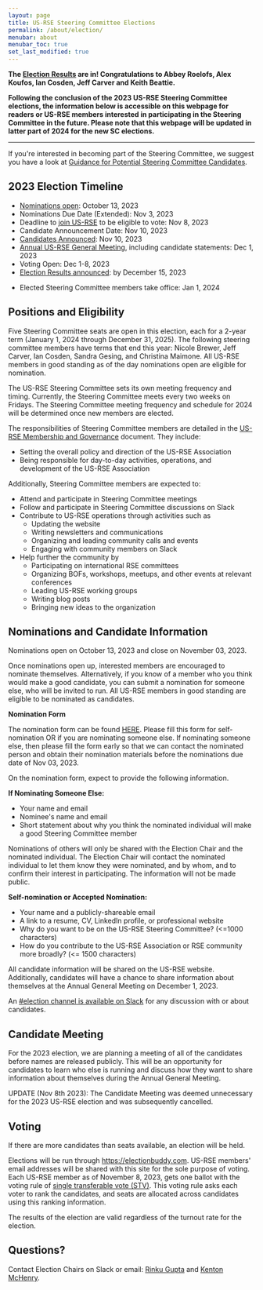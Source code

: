 ```yaml
---
layout: page
title: US-RSE Steering Committee Elections
permalink: /about/election/
menubar: about
menubar_toc: true
set_last_modified: true
---
```


**The [Election Results](/2023-12-10-election-results/) are in!  Congratulations to Abbey Roelofs, Alex Koufos, Ian Cosden, Jeff Carver and Keith Beattie.**

**Following the conclusion of the 2023 US-RSE Steering Committee elections, the information below is accessible on this webpage for readers or  US-RSE members interested in participating in the Steering Committee in the future. Please note that this webpage will be updated in latter part of 2024 for the new SC elections.**

<hr>

<!-- The 2023 US-RSE Steering Committee elections are happening this December. -->

If you're interested in becoming part of the Steering Committee, we suggest you have a look at [Guidance for Potential Steering Committee Candidates](/2022-07-01-candidate-guidance/).


## 2023 Election Timeline

* [Nominations open](https://docs.google.com/forms/d/e/1FAIpQLScJcBNhvT0qDGwXgM5qsRbonVQ9TVsutacupXBl_7NJz2zTcw/viewform): October 13, 2023
* Nominations Due Date (Extended):  Nov 3, 2023
* Deadline to [join US-RSE](/join) to be eligible to vote: Nov 8, 2023
* Candidate Announcement Date: Nov 10, 2023
* [Candidates Announced](/2023-11-10-sc-candidates/): Nov 10, 2023 
* [Annual US-RSE General Meeting](https://us-rse.org/events/2023/2023-12-AGM), including candidate statements: Dec 1, 2023
* Voting Open: Dec 1-8, 2023
* [Election Results announced](/2023-12-10-election-results/): by December 15, 2023
<!-- * Election Results announced: by Dec 15, 2023 -->
* Elected Steering Committee members take office: Jan 1, 2024


## Positions and Eligibility

Five Steering Committee seats are open in this election, each for a 2-year term (January 1, 2024 through December 31, 2025). The following steering committee members have terms that end this year: Nicole Brewer, Jeff Carver, Ian Cosden, Sandra Gesing, and Christina Maimone. 
All US-RSE members in good standing as of the day nominations open are eligible for nomination. 

The US-RSE Steering Committee sets its own meeting frequency and timing.  Currently, the Steering Committee meets every two weeks on Fridays.  The Steering Committee meeting frequency and schedule for 2024 will be determined once new members are elected.

The responsibilities of Steering Committee members are detailed in the [US-RSE Membership and Governance](https://github.com/USRSE/documents/blob/master/governance.md) document. They include:

* Setting the overall policy and direction of the US-RSE Association
* Being responsible for day-to-day activities, operations, and development of the US-RSE Association

Additionally, Steering Committee members are expected to:

* Attend and participate in Steering Committee meetings
* Follow and participate in Steering Committee discussions on Slack
* Contribute to US-RSE operations through activities such as
  * Updating the website
  * Writing newsletters and communications
  * Organizing and leading community calls and events
  * Engaging with community members on Slack
* Help further the community by
  * Participating on international RSE committees
  * Organizing BOFs, workshops, meetups, and other events at relevant conferences
  * Leading US-RSE working groups
  * Writing blog posts
  * Bringing new ideas to the organization


## Nominations and Candidate Information

<!-- **[Candidate Information is Available](/2022-11-18-sc-candidates/)** -->

Nominations open on October 13, 2023 and close on November 03, 2023. 

Once nominations open up, interested members are encouraged to nominate themselves.
Alternatively, if you know of a member who you think would make a good
candidate, you can submit a nomination 
for someone else, who will be invited to run.  All US-RSE members in good standing are eligible to be nominated as candidates.

**Nomination Form**

The nomination form can be found [HERE](https://docs.google.com/forms/d/e/1FAIpQLScJcBNhvT0qDGwXgM5qsRbonVQ9TVsutacupXBl_7NJz2zTcw/viewform). Please fill this form for self-nomination OR if you are nominating someone else. If nominating someone else, then please fill the form early so that we can contact the nominated person and obtain their nomination materials before the nominations due date of Nov 03, 2023.

On the nomination form, expect to provide the following information.

**If Nominating Someone Else:**
* Your name and email
* Nominee's name and email
* Short statement about why you think the nominated individual will make a good Steering Committee member

Nominations of others will only be shared with the Election Chair and the
nominated individual. The Election Chair will contact the nominated individual
to let them know they were nominated, and by whom, and to confirm their
interest in participating. The information will not be made public.

**Self-nomination or Accepted Nomination:**

* Your name and a publicly-shareable email
* A link to a resume, CV, LinkedIn profile, or professional website
* Why do you want to be on the US-RSE Steering Committee? (<=1000 characters)
* How do you contribute to the US-RSE Association or RSE community more broadly? (<= 1500 characters)

All candidate information will be shared on the US-RSE website.  Additionally, candidates will have a chance to share information about themselves at the Annual General Meeting on December 1, 2023.

An [#election channel is available on Slack](https://usrse.slack.com/archives/C01BC66Q16E) for any discussion with or about candidates.

## Candidate Meeting

For the 2023 election, we are planning a meeting of all of the candidates before names are released publicly.  This will be an opportunity for candidates to learn who else is running and discuss how they want to share information about themselves during the Annual General Meeting.

UPDATE (Nov 8th 2023): The Candidate Meeting was deemed unnecessary for the 2023 US-RSE election and was subsequently cancelled.

## Voting

If there are more candidates than seats available, an election will be held.  

Elections will be run through
https://electionbuddy.com.  US-RSE members' email
addresses will be shared with this site for the sole purpose of voting.  Each
US-RSE member as of November 8, 2023, gets one ballot with the voting rule of
[single transferable vote
(STV)](https://electionbuddy.com/features/voting-systems/stv-voting).  This
voting rule asks each voter to rank the candidates, and seats are allocated
across candidates using this ranking information.  

The results of the election are valid regardless of the turnout rate for the
election.


## Questions?

Contact Election Chairs on Slack or email: [Rinku Gupta](mailto:rgupta@anl.gov) and [Kenton McHenry](mailto:mchenry@illinois.edu).

